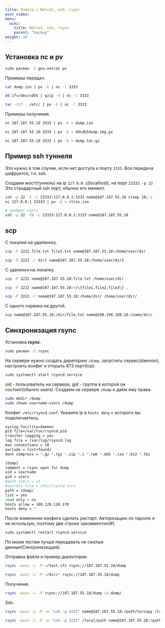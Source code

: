```yaml
---
title: Работа с Netcat, ssh, rsync
post_video:
menu:
  wiki:
    title: Netcat, ssh, rsync
    parent: "backup"
weight: 30
---
```


## Установка **nc** и **pv**

```bash
sudo pacman -S gnu-netcat pv
```

Примеры передач.

```bash
cat dump.iso | pv -b | nc -l 3333

dd if=/dev/sdb5 | gzip -9 | nc -l 3333

tar -czf - /etc/ | pv -b | nc -l 3333
```

Примеры получения.

```bash
nc 187.187.55.18 3333 | pv -b > dump.iso

nc 187.187.55.18 3333 | pv -b > ddsdb5dump.img.gz

nc 187.187.55.18 3333 | pv -b > dump.tar.gz
```

## Пример ssh туннеля

Это нужно в том случае, если нет доступа к порту `3333`. Вся передача шифруется, т.к. ssh.

Создаем мост(туннель) на ip `127.0.0.1`(localhost), на порт `23333`. `-p 22` Это стандартный ssh порт, обычно его меняют.

```bash
ssh -p 22 -f -L 23333:127.0.0.1:3333 name@187.187.55.18 sleep 10; \
nc 127.0.0.1 23333 | pv -b > ctlos.iso

# проброс порта
ssh -p 22 -fN -L 23333:127.0.0.1:3333 name@187.187.55.18
```

## scp

С локалки на удаленнку.

```bash
scp -P 2222 file.txt file2.txt name@187.187.55.18:/home/user/dir

scp -P 2222 -r dir1 name@187.187.55.18:/home/user/dir2
```

С удаленки на локалку.

```bash
scp -P 2222 name@187.187.55.18:file.txt /home/user/dir

scp -P 2222 name@187.187.55.18:~/\{file1,file2,file3\} .

scp -P 2222 -r name@187.187.55.18:/home/dir/ /home/user/dir/
```

С одного сервака на другой.

```bash
scp name@187.187.55.18:/dir/file.txt name@198.198.188.18:/name/dir/
```

## Синхронизация rsync

Установка **rsync**.

```bash
sudo pacman -S rsync
```

На сервере нужно создать диреторию `/dump`, запустить сервис(daemon), настроить конфиг и открыть 873 порт(tcp).

```bash
sudo systemctl start rsyncd.service
```

uid - пользователь на сервере, gid - группа в которой он состоит(обычно users). Создаем на сервере `/dump` и даём ему права.

```bash
sudo mkdir /dump
sudo chown username:users /dump
```

Конфиг: `/etc/rsyncd.conf`. Укажите ip в `hosts deny` с которого вы подключаетесь.

```bash
syslog facility=daemon
pid file=/var/run/rsyncd.pid
transfer logging = yes
log file = /var/log/rsyncd.log
max connections = 10
exclude = lost+found/
dont compress = *.gz *.tgz *.zip *.z *.rpm *.deb *.iso *.bz2 *.tbz

[dump]
comment = rsync open for dump
uid = username
gid = users
#auth users = st
#secrets file = /etc/rsyncd.scrt
path = /dump/
list = yes
read only = no
hosts allow = 188.128.110.170
hosts deny = *
```

После изменения конфига сделать рестарт. Авторизацию по паролю я не использую, поэтому две строки закомментил(#).

```bash
sudo systemctl restart rsyncd.service
```

По моим тестам лучше передавать не сжатые данные(Синхронизацция).

Отправка файла и пример директории.

```bash
rsync -auvz -L -P ~/test.sfs rsync://187.187.55.18/dump

rsync -auvz -L -P ~/dir/* rsync://187.187.55.18/dump
```

Получение.

```bash
rsync -auvz -L -P rsync://187.187.55.18/dump ~/.dump/
```

Ssh.

```bash
rsync -auvz -L -P -e "ssh -p 2222" name@187.187.55.18:/path/to/copy /local/path

rsync -auvz -L -P -e "ssh -p 2222" /local/path name@187.187.55.18:/path/to/copy
```
